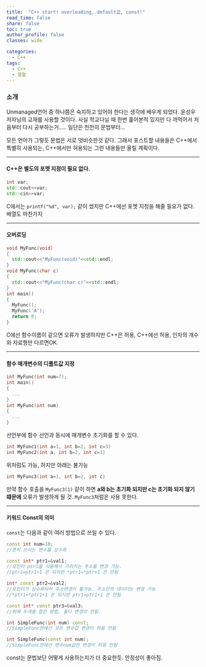 ```yaml
---
title:  "C++ start! overloading, default값, const!"
read_time: false
share: false
toc: true
author_profile: false
classes: wide

categories:
  - C++
tags:
  - C++
  - 열혈
---
```


### 소개

Unmanaged언어 중 하나쯤은 숙지하고 있어야 한다는 생각에 배우게 되었다. 윤성우 저자님의 교재를 사용할 것이다. 사실 학교다닐 때 한번 훑어본적 있지만 다 까먹어서 처음부터 다시 공부하는거..... 일단은 천천히 문법부터...

모든 언어가 그렇듯 문법은 서로 엇비슷한것 같다. 그래서 포스트할 내용들은 C++에서 특별히 사용되는, C++에서만 혀용되는 그런 내용들만 올릴 계획이다.  

***

#### C++은 별도의 포멧 지정이 필요 없다.

```c++
int var;  
std::cout<<var;  
std::cin>>var;  
```

C에서는 ```printf("%d", var);``` 같이 썼지만 C++에선 포멧 지정을 해줄 필요가 없다. 배열도 마찬가지  

***

#### 오버로딩
```c++
void MyFunc(void)
{
  std::cout<<"MyFunc(void)"<<std::endl;
}
void MyFunc(char c)
{
  std::cout<<"MyFunc(char c)"<<std::endl;
}
int main()
{
  MyFunc();
  MyFunc('A');
  return 0;
}
```

C에선 함수이름이 같으면 오류가 발생하지만 C++은 허용, C++에선 허용, 인자의 개수와 자료형만 다르면OK.

***

#### 함수 매개변수의 디폴트값 지정

```c++
int MyFunc(int num=7);
int main()
{
  ...
}
int MyFunc(int num)
{
  ...
}
```

선언부에 함수 선언과 동시에 매개변수 초기화를 할 수 있다.  

```c++
int MyFunc1(int a=1, int b=2, int c=3)
int MyFunc2(int a, int b=2, int c=3)
```
위처럼도 가능, 하지만 아래는 불가능

```c++
int MyFunc3(int a=1, int b=2, int c)
```
만약 함수 호출을 `MyFunc3(1)` 같이 하면 **a와 b는 초기화 되지만 c는 초기화 되지 않기 떄문에** 오류가 발생하게 될 것. `MyFunc3`처럼은 사용 못한다.  

***

#### 키워드 Const의 의미

`const`는 다음과 같이 여러 방법으로 쓰일 수 있다.
```c++
const int num=10;
//흔히 쓰이는 변수를 상수화

const int* ptr1=&val1;
//포인터 ptr1을 사용해서 가리키는 주소를 변경 가능.
//ptr1=ptr1+1 은 되지만 *ptr1=*ptr+1 은 안됨

int* const ptr2=&val2;
//포인터가 상수화되어 주소변경이 불가능. 주소안의 데이터는 변경 가능
//*ptr1=*ptr1+1 은 되지만 ptr1=ptr1+1 은 안됨

const int* const ptr3=&val3;
//위에 두개를 합친 방법. 둘다 변경이 안됨.

int SimpleFunc(int num) const;
//SimpleFunc안에선 모든 변수값 변경이 허용 안됨

int SimpleFunc(const int num);
//SimpleFunc안에선 변수num값만 변경이 허용 안됨
```

const는 문법보단 어떻게 사용하는지가 더 중요한듯. 안정성이 좋아짐.
